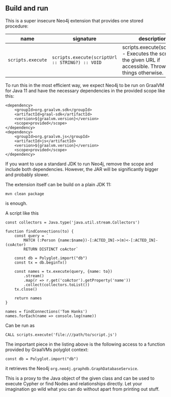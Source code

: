 ## Build and run

This is a super insecure Neo4j extension that provides one stored procedure:

| name              | signature                                     | description                                                                                               |
|-------------------|-------------------------------------------------|-----------------------------------------------------------------------------------------------------------|
| `scripts.execute` | `scripts.execute(scriptUrl :: STRING?) :: VOID` | scripts.execute(scriptUrl) - Executes the script at the given URL if accessible. Throws things otherwise. |

To run this in the most efficient way, we expect Neo4j to be run on GraalVM for Java 11 and have the necessary dependencies
in the provided scope like this:

```
<dependency>
    <groupId>org.graalvm.sdk</groupId>
    <artifactId>graal-sdk</artifactId>
    <version>${graalvm.version}</version>
    <scope>provided</scope>
</dependency>
<dependency>
    <groupId>org.graalvm.js</groupId>
    <artifactId>js</artifactId>
    <version>${graalvm.version}</version>
    <scope>provided</scope>
</dependency>
```

If you want to use a standard JDK to run Neo4j, remove the scope and include both dependencies.
However, the JAR will be significantly bigger and probably slower.

The extension itself can be build on a plain JDK 11:

```
mvn clean package
```

is enough.

A script like this

```
const collectors = Java.type('java.util.stream.Collectors')

function findConnections(to) { 
    const query = `
        MATCH (:Person {name:$name})-[:ACTED_IN]->(m)<-[:ACTED_IN]-(coActor)
        RETURN DISTINCT coActor`
    
    const db = Polyglot.import("db")
    const tx = db.beginTx()
    
    const names = tx.execute(query, {name: to})
        .stream()
        .map(r => r.get('coActor').getProperty('name'))
        .collect(collectors.toList())    
    tx.close()
    
    return names
} 

names = findConnections('Tom Hanks')
names.forEach(name => console.log(name))
```

Can be run as 

```
CALL scripts.execute('file:///path/to/script.js')
```

The important piece in the listing above is the following access to a function provided by GraalVMs polyglot context: 

```
const db = Polyglot.import("db")
```

it retrieves the Neo4j `org.neo4j.graphdb.GraphDatabaseService`.

This is a proxy to the Java object of the given class and can be used to execute Cypher or find Nodes and relationships directly.
Let your imagination go wild what you can do without apart from printing out stuff.


